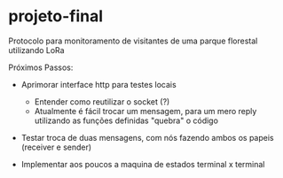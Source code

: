 # projeto-final
Protocolo para monitoramento de visitantes de uma parque florestal utilizando LoRa

Próximos Passos:

- Aprimorar interface http para testes locais
    - Entender como reutilizar o socket (?)
    - Atualmente é fácil trocar um mensagem, para um mero reply utilizando as funções definidas "quebra" o código

- Testar troca de duas mensagens, com nós fazendo ambos os papeis (receiver e sender)
- Implementar aos poucos a maquina de estados terminal x terminal